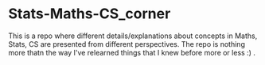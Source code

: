 # Stats-Maths-CS_corner
This is  a repo where different details/explanations about concepts in Maths, Stats, CS are presented from different perspectives.
The repo is nothing more thatn the way I've relearned things that I knew before more or less :) .
